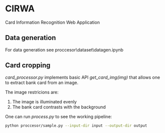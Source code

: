 # CIRWA
Card Information Recognition Web Application

## Data generation

For data generation see proccesor\dataset\datagen.ipynb

## Card cropping

*card_processor.py* implements basic API *get_card_img(img)* that allows one to extract bank card from an image. 

The image restricions are:

1. The image is illuminated evenly
2. The bank card contrasts with the background 

One can run *process.py* to see the working pipeline:

```bash
python proccesor/sample.py --input-dir input --output-dir output 
```
